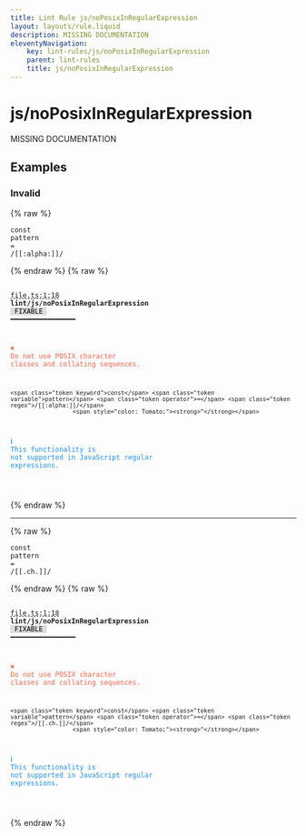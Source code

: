 ```yaml
---
title: Lint Rule js/noPosixInRegularExpression
layout: layouts/rule.liquid
description: MISSING DOCUMENTATION
eleventyNavigation:
	key: lint-rules/js/noPosixInRegularExpression
	parent: lint-rules
	title: js/noPosixInRegularExpression
---
```


# js/noPosixInRegularExpression

MISSING DOCUMENTATION

<!-- EVERYTHING BELOW IS AUTOGENERATED. SEE SCRIPTS FOLDER FOR UPDATE SCRIPTS hash(77b9bc813e7c7fdc5c4ce42a9265f57f9e3dda7b) -->

## Examples
### Invalid
{% raw %}<pre class="language-text"><code class="language-text"><span class="token keyword">const</span> <span class="token variable">pattern</span> <span class="token operator">=</span> <span class="token regex">/[[:alpha:]]/</span></code></pre>{% endraw %}
{% raw %}<pre class="language-text"><code class="language-text">
 <span style="text-decoration-style: dashed; text-decoration-line: underline;">file.ts:1:18</span> <strong>lint/js/noPosixInRegularExpression</strong> <span style="color: #000; background-color: #ddd;"> FIXABLE </span> ━━━━━━━━━━━━━━━━

  <strong><span style="color: Tomato;">✖ </span></strong><span style="color: Tomato;">Do not use POSIX character classes and collating sequences.</span>

    <span class="token keyword">const</span> <span class="token variable">pattern</span> <span class="token operator">=</span> <span class="token regex">/[[:alpha:]]/</span>
                      <span style="color: Tomato;"><strong>^</strong></span>

  <strong><span style="color: DodgerBlue;">ℹ </span></strong><span style="color: DodgerBlue;">This functionality is not supported in JavaScript regular</span>
    <span style="color: DodgerBlue;">expressions.</span>

</code></pre>{% endraw %}

---------------

{% raw %}<pre class="language-text"><code class="language-text"><span class="token keyword">const</span> <span class="token variable">pattern</span> <span class="token operator">=</span> <span class="token regex">/[[.ch.]]/</span></code></pre>{% endraw %}
{% raw %}<pre class="language-text"><code class="language-text">
 <span style="text-decoration-style: dashed; text-decoration-line: underline;">file.ts:1:18</span> <strong>lint/js/noPosixInRegularExpression</strong> <span style="color: #000; background-color: #ddd;"> FIXABLE </span> ━━━━━━━━━━━━━━━━

  <strong><span style="color: Tomato;">✖ </span></strong><span style="color: Tomato;">Do not use POSIX character classes and collating sequences.</span>

    <span class="token keyword">const</span> <span class="token variable">pattern</span> <span class="token operator">=</span> <span class="token regex">/[[.ch.]]/</span>
                      <span style="color: Tomato;"><strong>^</strong></span>

  <strong><span style="color: DodgerBlue;">ℹ </span></strong><span style="color: DodgerBlue;">This functionality is not supported in JavaScript regular</span>
    <span style="color: DodgerBlue;">expressions.</span>

</code></pre>{% endraw %}
